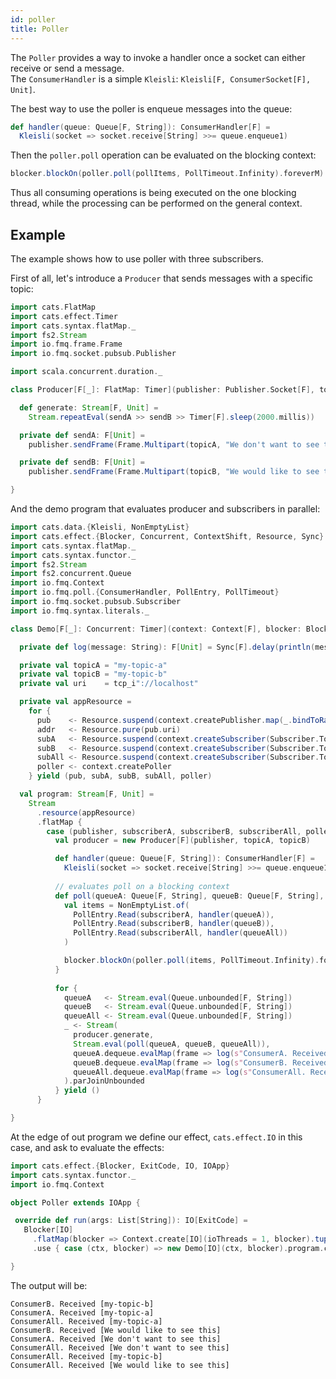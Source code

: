 ```yaml
---
id: poller
title: Poller
---
```


The `Poller` provides a way to invoke a handler once a socket can either receive or send a message.  
The `ConsumerHandler` is a simple `Kleisli`: `Kleisli[F, ConsumerSocket[F], Unit]`.   

The best way to use the poller is enqueue messages into the queue: 
```scala
def handler(queue: Queue[F, String]): ConsumerHandler[F] =
  Kleisli(socket => socket.receive[String] >>= queue.enqueue1)
```

Then the `poller.poll` operation can be evaluated on the blocking context:
```scala
blocker.blockOn(poller.poll(pollItems, PollTimeout.Infinity).foreverM)
```

Thus all consuming operations is being executed on the one blocking thread, while the processing can be performed on the general context.  

## Example

The example shows how to use poller with three subscribers.

First of all, let's introduce a `Producer` that sends messages with a specific topic:

```scala mdoc:silent
import cats.FlatMap
import cats.effect.Timer
import cats.syntax.flatMap._
import fs2.Stream
import io.fmq.frame.Frame
import io.fmq.socket.pubsub.Publisher

import scala.concurrent.duration._

class Producer[F[_]: FlatMap: Timer](publisher: Publisher.Socket[F], topicA: String, topicB: String) {

  def generate: Stream[F, Unit] =
    Stream.repeatEval(sendA >> sendB >> Timer[F].sleep(2000.millis))

  private def sendA: F[Unit] =
    publisher.sendFrame(Frame.Multipart(topicA, "We don't want to see this"))

  private def sendB: F[Unit] =
    publisher.sendFrame(Frame.Multipart(topicB, "We would like to see this"))

}
```

And the demo program that evaluates producer and subscribers in parallel:

```scala mdoc:silent
import cats.data.{Kleisli, NonEmptyList}
import cats.effect.{Blocker, Concurrent, ContextShift, Resource, Sync}
import cats.syntax.flatMap._
import cats.syntax.functor._
import fs2.Stream
import fs2.concurrent.Queue
import io.fmq.Context
import io.fmq.poll.{ConsumerHandler, PollEntry, PollTimeout}
import io.fmq.socket.pubsub.Subscriber
import io.fmq.syntax.literals._

class Demo[F[_]: Concurrent: Timer](context: Context[F], blocker: Blocker) {

  private def log(message: String): F[Unit] = Sync[F].delay(println(message))

  private val topicA = "my-topic-a"
  private val topicB = "my-topic-b"
  private val uri    = tcp_i"://localhost"

  private val appResource =
    for {
      pub    <- Resource.suspend(context.createPublisher.map(_.bindToRandomPort(uri)))
      addr   <- Resource.pure(pub.uri)
      subA   <- Resource.suspend(context.createSubscriber(Subscriber.Topic.utf8String(topicA)).map(_.connect(addr)))
      subB   <- Resource.suspend(context.createSubscriber(Subscriber.Topic.utf8String(topicB)).map(_.connect(addr)))
      subAll <- Resource.suspend(context.createSubscriber(Subscriber.Topic.All).map(_.connect(addr)))
      poller <- context.createPoller
    } yield (pub, subA, subB, subAll, poller)

  val program: Stream[F, Unit] =
    Stream
      .resource(appResource)
      .flatMap {
        case (publisher, subscriberA, subscriberB, subscriberAll, poller) =>
          val producer = new Producer[F](publisher, topicA, topicB)

          def handler(queue: Queue[F, String]): ConsumerHandler[F] =
            Kleisli(socket => socket.receive[String] >>= queue.enqueue1)
          
          // evaluates poll on a blocking context
          def poll(queueA: Queue[F, String], queueB: Queue[F, String], queueAll: Queue[F, String]): F[Unit] = {
            val items = NonEmptyList.of(
              PollEntry.Read(subscriberA, handler(queueA)), 
              PollEntry.Read(subscriberB, handler(queueB)), 
              PollEntry.Read(subscriberAll, handler(queueAll))
            )

            blocker.blockOn(poller.poll(items, PollTimeout.Infinity).foreverM[Unit])
          }
          
          for {
            queueA   <- Stream.eval(Queue.unbounded[F, String])
            queueB   <- Stream.eval(Queue.unbounded[F, String])
            queueAll <- Stream.eval(Queue.unbounded[F, String])
            _ <- Stream(
              producer.generate,
              Stream.eval(poll(queueA, queueB, queueAll)),
              queueA.dequeue.evalMap(frame => log(s"ConsumerA. Received $frame")),
              queueB.dequeue.evalMap(frame => log(s"ConsumerB. Received $frame")),
              queueAll.dequeue.evalMap(frame => log(s"ConsumerAll. Received $frame"))
            ).parJoinUnbounded
          } yield ()
      }

}
```

At the edge of out program we define our effect, `cats.effect.IO` in this case, and ask to evaluate the effects:

```scala mdoc:silent
import cats.effect.{Blocker, ExitCode, IO, IOApp}
import cats.syntax.functor._
import io.fmq.Context

object Poller extends IOApp {

 override def run(args: List[String]): IO[ExitCode] =
   Blocker[IO]
     .flatMap(blocker => Context.create[IO](ioThreads = 1, blocker).tupleRight(blocker))
     .use { case (ctx, blocker) => new Demo[IO](ctx, blocker).program.compile.drain.as(ExitCode.Success) }

}
```

The output will be:
```text
ConsumerB. Received [my-topic-b]
ConsumerA. Received [my-topic-a]
ConsumerAll. Received [my-topic-a]
ConsumerB. Received [We would like to see this]
ConsumerA. Received [We don't want to see this]
ConsumerAll. Received [We don't want to see this]
ConsumerAll. Received [my-topic-b]
ConsumerAll. Received [We would like to see this]
```